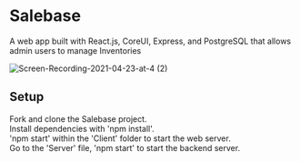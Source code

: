# Salebase


A web app built with React.js, CoreUI, Express, and PostgreSQL that allows admin users to manage Inventories

![Screen-Recording-2021-04-23-at-4 (2)](https://user-images.githubusercontent.com/59522575/115929775-55e2c600-a456-11eb-9f0e-f5ff8c6a83a2.gif)


## Setup

Fork and clone the Salebase project. \
Install dependencies with 'npm install'. \
'npm start' within the 'Client' folder to start the web server. \
Go to the 'Server' file, 'npm start' to start the backend server.

